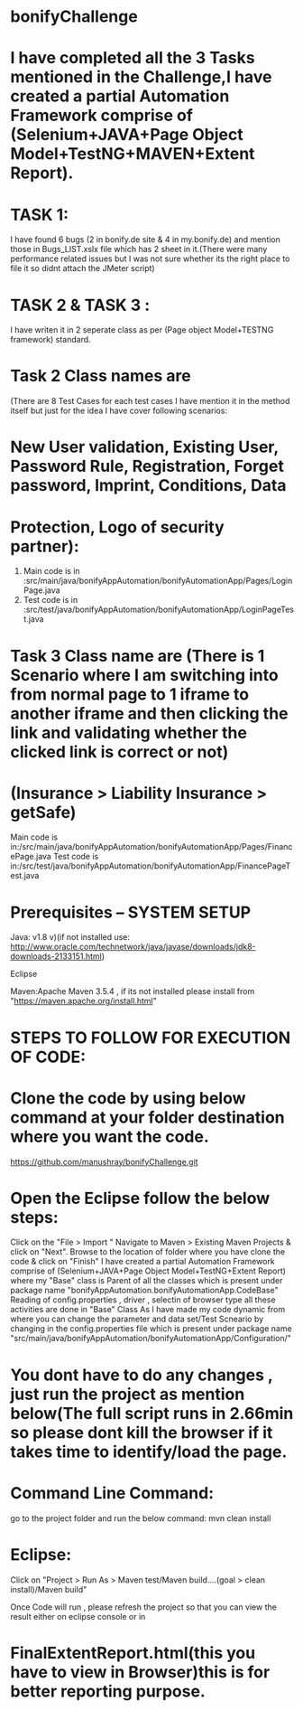 # bonifyChallenge

# I have completed all the 3 Tasks mentioned in the Challenge,I have created a partial Automation Framework comprise of (Selenium+JAVA+Page Object Model+TestNG+MAVEN+Extent Report).

# TASK 1: 
I have found 6 bugs (2 in bonify.de site & 4 in my.bonify.de) and mention those in Bugs_LIST.xslx file which has 2 sheet in it.(There were many performance related issues but I was not sure whether its the right place to file it so didnt attach the JMeter script)  

# TASK 2 & TASK 3 :
I have writen it in 2 seperate class as per (Page object Model+TESTNG framework) standard.

# Task 2 Class names are
(There are 8 Test Cases for each test cases I have mention it in the method itself but just for the idea I have cover following scenarios: 
# New User validation, Existing User, Password Rule, Registration, Forget password, Imprint, Conditions, Data 
# Protection, Logo of security partner): 

1. Main code is in :src/main/java/bonifyAppAutomation/bonifyAutomationApp/Pages/LoginPage.java
2. Test code is in :src/test/java/bonifyAppAutomation/bonifyAutomationApp/LoginPageTest.java

# Task 3 Class name are (There is 1 Scenario where I am switching into from normal page to 1 iframe to another iframe and then clicking the link and validating whether the clicked link is correct or not)
# (Insurance > Liability Insurance > getSafe)

Main code is in:/src/main/java/bonifyAppAutomation/bonifyAutomationApp/Pages/FinancePage.java
Test code is in:/src/test/java/bonifyAppAutomation/bonifyAutomationApp/FinancePageTest.java

# Prerequisites – SYSTEM SETUP

Java: v1.8 v)(if not installed use: http://www.oracle.com/technetwork/java/javase/downloads/jdk8-downloads-2133151.html)

Eclipse

Maven:Apache Maven 3.5.4 , if its not installed please install from "https://maven.apache.org/install.html"

# STEPS TO FOLLOW FOR EXECUTION OF CODE:

# Clone the code by using below command at your folder destination where you want the code. 
https://github.com/manushray/bonifyChallenge.git

# Open the Eclipse follow the below steps:

Click on the "File > Import "
Navigate to Maven > Existing Maven Projects & click on "Next".
Browse to the location of folder where you have clone the code & click on "Finish"
I have created a partial Automation Framework comprise of (Selenium+JAVA+Page Object Model+TestNG+Extent Report) where my "Base" class is Parent of all the classes which is present under package name "bonifyAppAutomation.bonifyAutomationApp.CodeBase"
Reading of config.properties , driver , selectin of browser type all these activities are done in "Base" Class
As I have made my code dynamic from where you can change the parameter and data set/Test Scneario by changing in the config.properties file which is present under package name "src/main/java/bonifyAppAutomation/bonifyAutomationApp/Configuration/"

# You dont have to do any changes , just run the project as mention below(The full script runs in 2.66min so please dont kill the browser if it takes time to identify/load the page.


# Command Line Command:
go to the project folder and run the below command: mvn clean install

# Eclipse: 
Click on "Project > Run As > Maven test/Maven build....(goal > clean install)/Maven build"

Once Code will run , please refresh the project so that you can view the result either on eclipse console or in  
# FinalExtentReport.html(this you have to view in Browser)this is for better reporting purpose.
